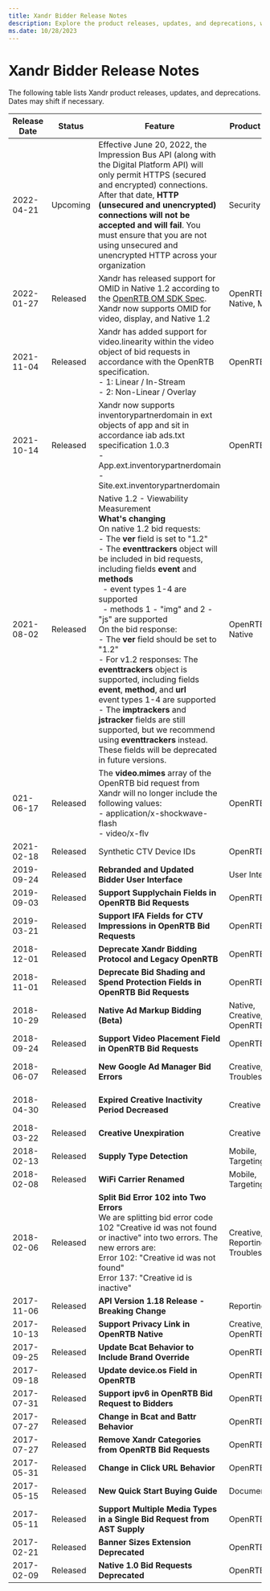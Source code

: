 ```yaml
---
title: Xandr Bidder Release Notes
description: Explore the product releases, updates, and deprecations, with a listed table that accommodates potential date shifts.
ms.date: 10/28/2023
---
```


# Xandr Bidder Release Notes

The following table lists Xandr product releases, updates, and deprecations. Dates may shift if necessary.  

| Release Date | Status | Feature | Product Theme | More Info |
|--|--|--|--|--|
| 2022-04-21 | Upcoming | Effective June 20, 2022, the Impression Bus API (along with the Digital Platform API) will only permit HTTPS (secured and encrypted) connections. After that date, **HTTP (unsecured and unencrypted) connections will not be accepted and will fail**. You must ensure that you are not using unsecured and unencrypted HTTP across your organization | Security | - [Breaking Change Notice - April 21, 2022 - HTTPS Required](breaking-changes.md) |
| 2022-01-27 | Released | Xandr has released support for OMID in Native 1.2 according to the [OpenRTB OM SDK Spec](https://github.com/InteractiveAdvertisingBureau/AdCOM/blob/main/OpenRTB%20support%20for%20OMSDK.md). Xandr now supports OMID for video, display, and Native 1.2 | OpenRTB, Native, Mobile | - [Outgoing Bid Request to Bidders](outgoing-bid-request-to-bidders.md) |
| 2021-11-04 | Released | Xandr has added support for video.linearity within the video object of bid requests in accordance with the OpenRTB specification.<br> - 1: Linear / In-Stream<br> - 2: Non-Linear / Overlay | OpenRTB | - [Outgoing Bid Request to Bidders#VideoObject](outgoing-bid-request-to-bidders.md#outgoing-bid-request-to-bidders) |
| 2021-10-14 | Released | Xandr now supports inventorypartnerdomain in ext objects of app and sit in accordance iab ads.txt specification 1.0.3<br> - App.ext.inventorypartnerdomain<br> - Site.ext.inventorypartnerdomain | OpenRTB | Iab spec including inventorypartnerdomain update: [https://iabtechlab.com/wp-content/uploads/2021/03/ads.txt-1.0.3.pdf](https://iabtechlab.com/wp-content/uploads/2021/03/ads.txt-1.0.3.pdf) |
| 2021-08-02 | Released | Native 1.2 - Viewability Measurement  <br>**What's changing**<br>On native 1.2 bid requests:<br> - The **ver** field is set to "1.2"<br> - The **eventtrackers** object will be included in bid requests, including fields **event** and **methods**<br>&nbsp; - event types 1-4  are supported<br> &nbsp; - methods 1 - "img" and 2 - "js" are supported<br>On the bid response:<br> - The **ver** field should be set to "1.2"<br> - For v1.2 responses: The **eventtrackers** object is supported, including fields **event**, **method**, and **url**<br>event types 1-4  are supported<br> - The **imptrackers** and **jstracker** fields are still supported, but we recommend using **eventtrackers** instead. These fields will be deprecated in future versions. | OpenRTB, Native | &nbsp; - [Outgoing Bid Request to Bidders](outgoing-bid-request-to-bidders.md)<br>&nbsp; - We support for Version 1.1 and 1.2 of the OpenRTB Native Ads API. Once your bidder has been enabled for Native 1.2, you will begin to receive version 1.2 bid requests and will be required to provide version 1.2 bid responses. Native v1.2 is available regardless of whether your bidder is enabled for [Native Ad Markup Bidding](native-ad-markup-bidding.md). |
| 021-06-17 | Released | The **video.mimes** array of the OpenRTB bid request from Xandr will no longer include the following values:<br> - application/x-shockwave-flash<br> - video/x-flv | OpenRTB |  |
| 2021-02-18 | Released | Synthetic CTV Device IDs | OpenRTB | - [Outgoing Bid Request to Bidders](outgoing-bid-request-to-bidders.md) |
| 2019-09-24 | Released | **Rebranded and Updated Bidder User Interface** | User Interface | - [Xandr Bidder UI](https://bidder.xandr.com/login)<br> - [Bidder Platform User Interface](bidder-platform-user-interface.md) |
| 2019-09-03 | Released | **Support Supplychain Fields in OpenRTB Bid Requests** | OpenRTB | - [IAB Supplychain Object Specs](https://github.com/InteractiveAdvertisingBureau/openrtb/blob/master/supplychainobject.md)<br> - [Outgoing Bid Request to Bidders](outgoing-bid-request-to-bidders.md) |
| 2019-03-21 | Released | **Support IFA Fields for CTV Impressions in OpenRTB Bid Requests** | OpenRTB, CTV | -  [IAB IFA OTT Guidelines](https://iabtechlab.com/wp-content/uploads/2018/12/OTT-IFA-guidelines.final_Dec2018.pdf)<br> - [Outgoing Bid Request to Bidders](outgoing-bid-request-to-bidders.md) |
| 2018-12-01 | Released | **Deprecate Xandr Bidding Protocol and Legacy OpenRTB** | OpenRTB | - [Bidding Protocol](bidding-protocol.md) |
| 2018-11-01 | Released | **Deprecate Bid Shading and Spend Protection Fields in OpenRTB Bid Requests** | OpenRTB | - [PublisherIntegrationObject](outgoing-bid-request-to-bidders.md)<br> - [BidRequestAppNexusObject](outgoing-bid-request-to-bidders.md) |
| 2018-10-29 | Released | **Native Ad Markup Bidding (Beta)** | Native, Creative, OpenRTB | - [Native Ad Markup Bidding](native-ad-markup-bidding.md) |
| 2018-09-24 | Released | **Support Video Placement Field in OpenRTB Bid Requests** | OpenRTB | - [VideoObject](outgoing-bid-request-to-bidders.md) |
| 2018-06-07 | Released | **New Google Ad Manager Bid Errors** | Creative, Troubleshooting | - [Bid Error Codes](bid-error-codes.md)<br> - [Bidder Bid Error Report API](bidder-bid-error-report-api.md)<br> - [Notify Request](notify-request.md) |
| 2018-04-30 | Released | **Expired Creative Inactivity Period Decreased** | Creative | - [Add a Creative](add-a-creative.md)<br> - [Creative - FAQ](creative---faq.md)<br> - [Object Limit Service](object-limit-service.md) |
| 2018-03-22 | Released | **Creative Unexpiration** | Creative |  |
| 2018-02-13 | Released | **Supply Type Detection** | Mobile, Targeting | - [Supply Type Detection - FAQ](supply-type-detection---faq.md) |
| 2018-02-08 | Released | **WiFi Carrier Renamed** | Mobile, Targeting | - [Carrier Service](carrier-service.md)<br> - [OpenRTB Bid Request](outgoing-bid-request-to-bidders.md) |
| 2018-02-06 | Released | **Split Bid Error 102 into Two Errors**<br>We are splitting bid error code 102 "Creative id was not found or inactive" into two errors. The new errors are:<br>Error 102: "Creative id was not found"<br>Error 137: "Creative id is inactive" | Creative, Reporting, Troubleshooting | - [Bid Error Codes](bid-error-codes.md) |
| 2017-11-06 | Released | **API Version 1.18 Release - Breaking Change** | Reporting, API | - [API Version 1.18 Breaking Change Communication](september-5--2017---api-version-1-18-release---breaking-changes.md) |
| 2017-10-13 | Released | **Support Privacy Link in OpenRTB Native** | Creative, OpenRTB | - [Creative Service](creative-service.md) |
| 2017-09-25 | Released | **Update Bcat Behavior to Include Brand Override** | OpenRTB |  |
| 2017-09-18 | Released | **Update device.os Field in OpenRTB** | OpenRTB | - [DeviceObject](outgoing-bid-request-to-bidders.md#outgoing-bid-request-to-bidders) |
| 2017-07-31 | Released | **Support ipv6 in OpenRTB Bid Request to Bidders** | OpenRTB | - [DeviceObject](outgoing-bid-request-to-bidders.md#outgoing-bid-request-to-bidders) |
| 2017-07-27 | Released | **Change in Bcat and Battr Behavior** | OpenRTB |  |
| 2017-07-27 | Released | **Remove Xandr Categories from OpenRTB Bid Requests** | OpenRTB |  |
| 2017-05-31 | Released | **Change in Click URL Behavior** | OpenRTB |  |
| 2017-05-15 | Released | **New Quick Start Buying Guide** | Documentation | - [Quick Start Creative Buying Guide](quick-start-creative-buying-guide.md) |
| 2017-05-11 | Released | **Support Multiple Media Types in a Single Bid Request from AST Supply** | OpenRTB |  |
| 2017-02-21 | Released | **Banner Sizes Extension Deprecated** | OpenRTB | - [Outgoing Bid Request to Bidders](outgoing-bid-request-to-bidders.md) |
| 2017-02-09 | Released | **Native 1.0 Bid Requests Deprecated** | OpenRTB | - [Outgoing Bid Request to Bidders](xandr-bidder-release-notes.md) |

